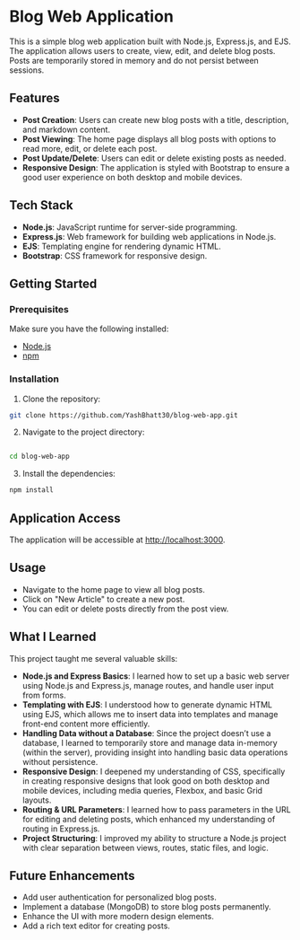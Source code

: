
# Blog Web Application

This is a simple blog web application built with Node.js, Express.js, and EJS. The application allows users to create, view, edit, and delete blog posts. Posts are temporarily stored in memory and do not persist between sessions.

## Features

- **Post Creation**: Users can create new blog posts with a title, description, and markdown content.
- **Post Viewing**: The home page displays all blog posts with options to read more, edit, or delete each post.
- **Post Update/Delete**: Users can edit or delete existing posts as needed.
- **Responsive Design**: The application is styled with Bootstrap to ensure a good user experience on both desktop and mobile devices.

## Tech Stack

- **Node.js**: JavaScript runtime for server-side programming.
- **Express.js**: Web framework for building web applications in Node.js.
- **EJS**: Templating engine for rendering dynamic HTML.
- **Bootstrap**: CSS framework for responsive design.

## Getting Started

### Prerequisites

Make sure you have the following installed:

- [Node.js](https://nodejs.org/)
- [npm](https://www.npmjs.com/)

### Installation

1. Clone the repository:

```bash
git clone https://github.com/YashBhatt30/blog-web-app.git
```

2. Navigate to the project directory:

```bash

cd blog-web-app
```
3. Install the dependencies:
```bash
npm install
```


## Application Access

The application will be accessible at [http://localhost:3000](http://localhost:3000).

## Usage

- Navigate to the home page to view all blog posts.
- Click on "New Article" to create a new post.
- You can edit or delete posts directly from the post view.

## What I Learned

This project taught me several valuable skills:

- **Node.js and Express Basics**: I learned how to set up a basic web server using Node.js and Express.js, manage routes, and handle user input from forms.
- **Templating with EJS**: I understood how to generate dynamic HTML using EJS, which allows me to insert data into templates and manage front-end content more efficiently.
- **Handling Data without a Database**: Since the project doesn’t use a database, I learned to temporarily store and manage data in-memory (within the server), providing insight into handling basic data operations without persistence.
- **Responsive Design**: I deepened my understanding of CSS, specifically in creating responsive designs that look good on both desktop and mobile devices, including media queries, Flexbox, and basic Grid layouts.
- **Routing & URL Parameters**: I learned how to pass parameters in the URL for editing and deleting posts, which enhanced my understanding of routing in Express.js.
- **Project Structuring**: I improved my ability to structure a Node.js project with clear separation between views, routes, static files, and logic.

## Future Enhancements

- Add user authentication for personalized blog posts.
- Implement a database (MongoDB) to store blog posts permanently.
- Enhance the UI with more modern design elements.
- Add a rich text editor for creating posts.